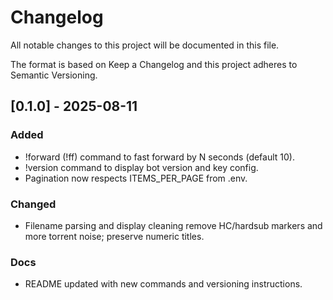 # Changelog

All notable changes to this project will be documented in this file.

The format is based on Keep a Changelog and this project adheres to Semantic Versioning.

## [0.1.0] - 2025-08-11
### Added
- !forward (!ff) command to fast forward by N seconds (default 10).
- !version command to display bot version and key config.
- Pagination now respects ITEMS_PER_PAGE from .env.

### Changed
- Filename parsing and display cleaning remove HC/hardsub markers and more torrent noise; preserve numeric titles.

### Docs
- README updated with new commands and versioning instructions.

